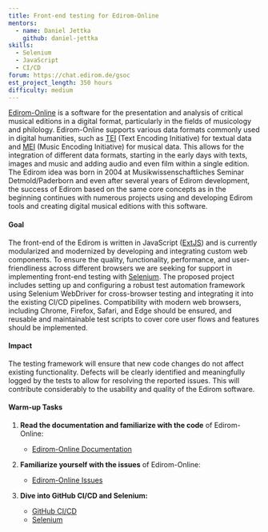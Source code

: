 ```yaml
---
title: Front-end testing for Edirom-Online
mentors:  
  - name: Daniel Jettka
    github: daniel-jettka
skills: 
  - Selenium
  - JavaScript
  - CI/CD
forum: https://chat.edirom.de/gsoc
est_project_length: 350 hours
difficulty: medium
---
```


[Edirom-Online] is a software for the presentation and analysis of critical musical editions in a digital format, particularly in the fields of musicology and philology. Edirom-Online supports various data formats commonly used in digital humanities, such as [TEI] (Text Encoding Initiative) for textual data and [MEI] (Music Encoding Initiative) for musical data. This allows for the integration of different data formats, starting in the early days with texts, images and music and adding audio and even film within a single edition. The Edirom idea was born in 2004 at Musikwissenschaftliches Seminar Detmold/Paderborn and even after several years of Edirom development, the success of Edirom based on the same core concepts as in the beginning continues with numerous projects using and developing Edirom tools and creating digital musical editions with this software.

#### Goal

The front-end of the Edirom is written in JavaScript ([ExtJS]) and is currently modularized and modernized by developing and integrating custom web components. To ensure the quality, functionality, performance, and user-friendliness across different browsers we are seeking for support in implementing front-end testing with [Selenium]. The proposed project includes setting up and configuring a robust test automation framework using Selenium WebDriver for cross-browser testing and integrating it into the existing CI/CD pipelines. Compatibility with modern web browsers, including Chrome, Firefox, Safari, and Edge should be ensured, and reusable and maintainable test scripts to cover core user flows and features should be implemented. 

#### Impact

The testing framework will ensure that new code changes do not affect existing functionality. Defects will be clearly identified and meaningfully logged by the tests to allow for resolving the reported issues. This will contribute considerably to the usability and quality of the Edirom software. 

#### Warm-up Tasks

1. **Read the documentation and familiarize with the code** of Edirom-Online:  
   - [Edirom-Online Documentation](https://github.com/Edirom/Edirom-Online/tree/develop/docs)

2. **Familiarize yourself with the issues** of Edirom-Online:  
   - [Edirom-Online Issues](https://github.com/Edirom/Edirom-Online/issues)

3. **Dive into GitHub CI/CD and Selenium:**
   - [GitHub CI/CD](https://github.com/resources/articles/devops/ci-cd)
   - [Selenium]

[Edirom-Online]: https://github.com/Edirom/Edirom-Online
[TEI]: https://tei-c.org/
[MEI]: https://music-encoding.org/
[ExtJS]: https://www.sencha.com/products/extjs/
[Selenium]: https://www.selenium.dev/
